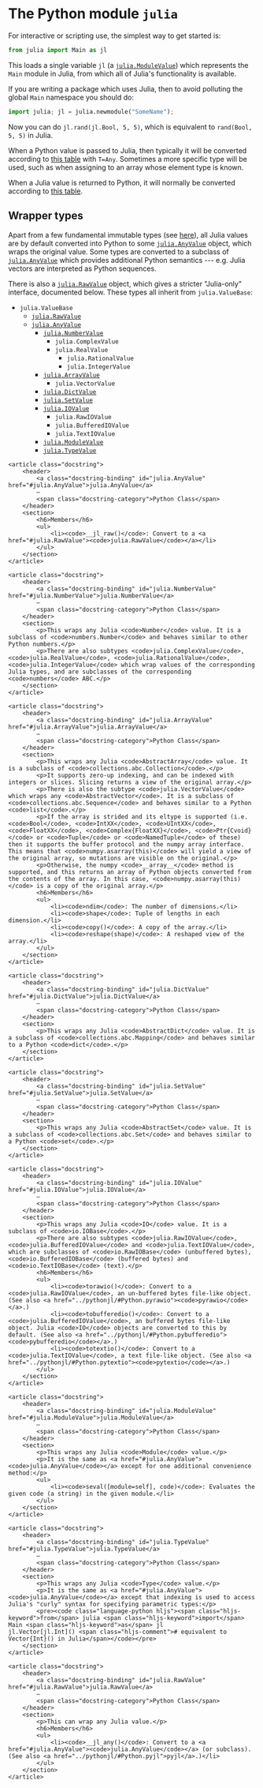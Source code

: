 # The Python module `julia`

For interactive or scripting use, the simplest way to get started is:

```python
from julia import Main as jl
```

This loads a single variable `jl` (a [`julia.ModuleValue`](#julia.ModuleValue)) which represents the `Main` module in Julia, from which all of Julia's functionality is available.

If you are writing a package which uses Julia, then to avoid polluting the global `Main` namespace you should do:

```python
import julia; jl = julia.newmodule("SomeName");
```

Now you can do `jl.rand(jl.Bool, 5, 5)`, which is equivalent to `rand(Bool, 5, 5)` in Julia.

When a Python value is passed to Julia, then typically it will be converted according to [this table](../conversion/#Python-to-Julia) with `T=Any`. Sometimes a more specific type will be used, such as when assigning to an array whose element type is known.

When a Julia value is returned to Python, it will normally be converted according to [this table](../conversion/#Julia-to-Python).

## Wrapper types

Apart from a few fundamental immutable types (see [here](../conversion/#Julia-to-Python)), all Julia values are by default converted into Python to some [`julia.AnyValue`](#julia.AnyValue) object, which wraps the original value. Some types are converted to a subclass of [`julia.AnyValue`](#julia.AnyValue) which provides additional Python semantics --- e.g. Julia vectors are interpreted as Python sequences.

There is also a [`julia.RawValue`](#julia.RawValue) object, which gives a stricter "Julia-only" interface, documented below. These types all inherit from `julia.ValueBase`:

- `julia.ValueBase`
  - [`julia.RawValue`](#julia.RawValue)
  - [`julia.AnyValue`](#julia.AnyValue)
    - [`julia.NumberValue`](#julia.NumberValue)
      - `julia.ComplexValue`
      - `julia.RealValue`
        - `julia.RationalValue`
        - `julia.IntegerValue`
    - [`julia.ArrayValue`](#julia.ArrayValue)
      - `julia.VectorValue`
    - [`julia.DictValue`](#julia.DictValue)
    - [`julia.SetValue`](#julia.SetValue)
    - [`julia.IOValue`](#julia.IOValue)
      - `julia.RawIOValue`
      - `julia.BufferedIOValue`
      - `julia.TextIOValue`
    - [`julia.ModuleValue`](#julia.ModuleValue)
    - [`julia.TypeValue`](#julia.TypeValue)

```@raw html
<article class="docstring">
    <header>
        <a class="docstring-binding" id="julia.AnyValue" href="#julia.AnyValue">julia.AnyValue</a>
        —
        <span class="docstring-category">Python Class</span>
    </header>
    <section>
        <h6>Members</h6>
        <ul>
            <li><code>__jl_raw()</code>: Convert to a <a href="#julia.RawValue"><code>julia.RawValue</code></a></li>
        </ul>
    </section>
</article>
```

```@raw html
<article class="docstring">
    <header>
        <a class="docstring-binding" id="julia.NumberValue" href="#julia.NumberValue">julia.NumberValue</a>
        —
        <span class="docstring-category">Python Class</span>
    </header>
    <section>
        <p>This wraps any Julia <code>Number</code> value. It is a subclass of <code>numbers.Number</code> and behaves similar to other Python numbers.</p>
        <p>There are also subtypes <code>julia.ComplexValue</code>, <code>julia.RealValue</code>, <code>julia.RationalValue</code>, <code>julia.IntegerValue</code> which wrap values of the corresponding Julia types, and are subclasses of the corresponding <code>numbers</code> ABC.</p>
    </section>
</article>
```

```@raw html
<article class="docstring">
    <header>
        <a class="docstring-binding" id="julia.ArrayValue" href="#julia.ArrayValue">julia.ArrayValue</a>
        —
        <span class="docstring-category">Python Class</span>
    </header>
    <section>
        <p>This wraps any Julia <code>AbstractArray</code> value. It is a subclass of <code>collections.abc.Collection</code>.</p>
        <p>It supports zero-up indexing, and can be indexed with integers or slices. Slicing returns a view of the original array.</p>
        <p>There is also the subtype <code>julia.VectorValue</code> which wraps any <code>AbstractVector</code>. It is a subclass of <code>collections.abc.Sequence</code> and behaves similar to a Python <code>list</code>.</p>
        <p>If the array is strided and its eltype is supported (i.e. <code>Bool</code>, <code>IntXX</code>, <code>UIntXX</code>, <code>FloatXX</code>, <code>Complex{FloatXX}</code>, <code>Ptr{Cvoid}</code> or <code>Tuple</code> or <code>NamedTuple</code> of these) then it supports the buffer protocol and the numpy array interface. This means that <code>numpy.asarray(this)</code> will yield a view of the original array, so mutations are visible on the original.</p>
        <p>Otherwise, the numpy <code>__array__</code> method is supported, and this returns an array of Python objects converted from the contents of the array. In this case, <code>numpy.asarray(this)</code> is a copy of the original array.</p>
        <h6>Members</h6>
        <ul>
            <li><code>ndim</code>: The number of dimensions.</li>
            <li><code>shape</code>: Tuple of lengths in each dimension.</li>
            <li><code>copy()</code>: A copy of the array.</li>
            <li><code>reshape(shape)</code>: A reshaped view of the array.</li>
        </ul>
    </section>
</article>
```

```@raw html
<article class="docstring">
    <header>
        <a class="docstring-binding" id="julia.DictValue" href="#julia.DictValue">julia.DictValue</a>
        —
        <span class="docstring-category">Python Class</span>
    </header>
    <section>
        <p>This wraps any Julia <code>AbstractDict</code> value. It is a subclass of <code>collections.abc.Mapping</code> and behaves similar to a Python <code>dict</code>.</p>
    </section>
</article>
```

```@raw html
<article class="docstring">
    <header>
        <a class="docstring-binding" id="julia.SetValue" href="#julia.SetValue">julia.SetValue</a>
        —
        <span class="docstring-category">Python Class</span>
    </header>
    <section>
        <p>This wraps any Julia <code>AbstractSet</code> value. It is a subclass of <code>collections.abc.Set</code> and behaves similar to a Python <code>set</code>.</p>
    </section>
</article>
```

```@raw html
<article class="docstring">
    <header>
        <a class="docstring-binding" id="julia.IOValue" href="#julia.IOValue">julia.IOValue</a>
        —
        <span class="docstring-category">Python Class</span>
    </header>
    <section>
        <p>This wraps any Julia <code>IO</code> value. It is a subclass of <code>io.IOBase</code>.</p>
        <p>There are also subtypes <code>julia.RawIOValue</code>, <code>julia.BufferedIOValue</code> and <code>julia.TextIOValue</code>, which are subclasses of <code>io.RawIOBase</code> (unbuffered bytes), <code>io.BufferedIOBase</code> (buffered bytes) and <code>io.TextIOBase</code> (text).</p>
        <h6>Members</h6>
        <ul>
            <li><code>torawio()</code>: Convert to a <code>julia.RawIOValue</code>, an un-buffered bytes file-like object. (See also <a href="../pythonjl/#Python.pyrawio"><code>pyrawio</code></a>.)
            <li><code>tobufferedio()</code>: Convert to a <code>julia.BufferedIOValue</code>, an buffered bytes file-like object. Julia <code>IO</code> objects are converted to this by default. (See also <a href="../pythonjl/#Python.pybufferedio"><code>pybufferedio</code></a>.)
            <li><code>totextio()</code>: Convert to a <code>julia.TextIOValue</code>, a text file-like object. (See also <a href="../pythonjl/#Python.pytextio"><code>pytextio</code></a>.)
        </ul>
    </section>
</article>
```

```@raw html
<article class="docstring">
    <header>
        <a class="docstring-binding" id="julia.ModuleValue" href="#julia.ModuleValue">julia.ModuleValue</a>
        —
        <span class="docstring-category">Python Class</span>
    </header>
    <section>
        <p>This wraps any Julia <code>Module</code> value.</p>
        <p>It is the same as <a href="#julia.AnyValue"><code>julia.AnyValue</code></a> except for one additional convenience method:</p>
        <ul>
            <li><code>seval([module=self], code)</code>: Evaluates the given code (a string) in the given module.</li>
        </ul>
    </section>
</article>
```

```@raw html
<article class="docstring">
    <header>
        <a class="docstring-binding" id="julia.TypeValue" href="#julia.TypeValue">julia.TypeValue</a>
        —
        <span class="docstring-category">Python Class</span>
    </header>
    <section>
        <p>This wraps any Julia <code>Type</code> value.</p>
        <p>It is the same as <a href="#julia.AnyValue"><code>julia.AnyValue</code></a> except that indexing is used to access Julia's "curly" syntax for specifying parametric types:</p>
        <pre><code class="language-python hljs"><span class="hljs-keyword">from</span> julia <span class="hljs-keyword">import</span> Main <span class="hljs-keyword">as</span> jl
jl.Vector[jl.Int]() <span class="hljs-comment"># equivalent to Vector{Int}() in Julia</span></code></pre>
    </section>
</article>
```

```@raw html
<article class="docstring">
    <header>
        <a class="docstring-binding" id="julia.RawValue" href="#julia.RawValue">julia.RawValue</a>
        —
        <span class="docstring-category">Python Class</span>
    </header>
    <section>
        <p>This can wrap any Julia value.</p>
        <h6>Members</h6>
        <ul>
            <li><code>__jl_any()</code>: Convert to a <a href="#julia.AnyValue"><code>julia.AnyValue</code></a> (or subclass). (See also <a href="../pythonjl/#Python.pyjl">pyjl</a>.)</li>
        </ul>
    </section>
</article>
```
